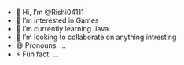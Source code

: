 - 👋 Hi, I’m @Rishi04111
- 👀 I’m interested in Games
- 🌱 I’m currently learning Java
- 💞️ I’m looking to collaborate on anything intresting 
- 😄 Pronouns: ...
- ⚡ Fun fact: ...
<!---
Rishi04111/Rishi04111 is a ✨ special ✨ repository because its `README.md` (this file) appears on your GitHub profile.
You can click the Preview link to take a look at your changes.
--->
